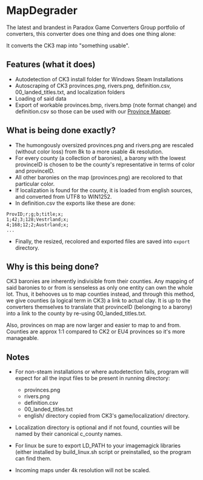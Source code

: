 # MapDegrader

The latest and brandest in Paradox Game Converters Group portfolio of converters, this converter does one thing and does one thing alone:

It converts the CK3 map into "something usable".

## Features (what it does)

- Autodetection of CK3 install folder for Windows Steam Installations
- Autoscraping of CK3 provinces.png, rivers.png, definition.csv, 00_landed_titles.txt, and localization folders
- Loading of said data
- Export of workable provinces.bmp, rivers.bmp (note format change) and definition.csv so those can be used with our [Province Mapper](https://github.com/ParadoxGameConverters/provinceMapper). 

## What is being done exactly?

- The humongously oversized provinces.png and rivers.png are rescaled (without color loss) from 8k to a more usable 4k resolution.
- For every county (a collection of baronies), a barony with the lowest provinceID is chosen to be the county's representative in terms of color and provinceID.
- All other baronies on the map (provinces.png) are recolored to that particular color.
- If localization is found for the county, it is loaded from english sources, and converted from UTF8 to WIN1252.
- In definition.csv the exports like these are done:

```
ProvID;r;g;b;title;x;
1;42;3;128;Vestrland;x;
4;168;12;2;Austrland;x;
...
```

- Finally, the resized, recolored and exported files are saved into `export` directory. 

## Why is this being done?

CK3 baronies are inherently indivisible from their counties. Any mapping of said baronies to or from is senseless as only one entity can own the whole lot. 
Thus, it behooves us to map counties instead, and through this method, we give counties (a logical term in CK3) a link to actual clay. It is up to the converters 
themselves to translate that provinceID (belonging to a barony) into a link to the county by re-using 00_landed_titles.txt.

Also, provinces on map are now larger and easier to map to and from. Counties are approx 1:1 compared to CK2 or EU4 provinces so it's more manageable.

## Notes

- For non-steam installations or where autodetection fails, program will expect for all the input files to be present in running directory:

  * provinces.png
  * rivers.png
  * definition.csv
  * 00_landed_titles.txt
  * english/ directory copied from CK3's game/localization/ directory.

- Localization directory is optional and if not found, counties will be named by their canonical c_county names.
- For linux be sure to export LD_PATH to your imagemagick libraries (either installed by build_linux.sh script or preinstalled, so the program can find them.
- Incoming maps under 4k resolution will not be scaled.
